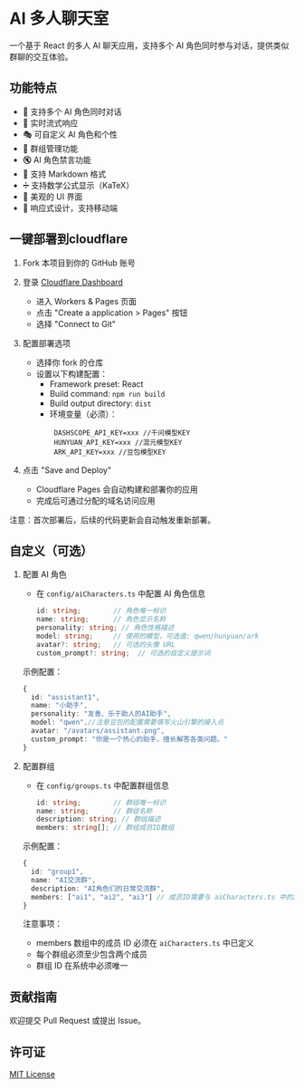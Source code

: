 # AI 多人聊天室

一个基于 React 的多人 AI 聊天应用，支持多个 AI 角色同时参与对话，提供类似群聊的交互体验。

## 功能特点

- 🤖 支持多个 AI 角色同时对话
- 💬 实时流式响应
- 🎭 可自定义 AI 角色和个性
- 👥 群组管理功能
- 🔇 AI 角色禁言功能
- 📝 支持 Markdown 格式
- ➗ 支持数学公式显示（KaTeX）
- 🎨 美观的 UI 界面
- 📱 响应式设计，支持移动端




## 一键部署到cloudflare

1. Fork 本项目到你的 GitHub 账号

2. 登录 [Cloudflare Dashboard](https://dash.cloudflare.com/)
   - 进入  Workers & Pages 页面
   - 点击 "Create a application > Pages" 按钮
   - 选择 "Connect to Git"

3. 配置部署选项
   - 选择你 fork 的仓库
   - 设置以下构建配置：
     - Framework preset: React
     - Build command: `npm run build`
     - Build output directory: `dist`
     - 环境变量（必须）：
       ```
        DASHSCOPE_API_KEY=xxx //千问模型KEY
        HUNYUAN_API_KEY=xxx //混元模型KEY
        ARK_API_KEY=xxx //豆包模型KEY
       ```

4. 点击 "Save and Deploy"
   - Cloudflare Pages 会自动构建和部署你的应用
   - 完成后可通过分配的域名访问应用

注意：首次部署后，后续的代码更新会自动触发重新部署。


## 自定义（可选）

1. 配置 AI 角色
   - 在 `config/aiCharacters.ts` 中配置 AI 角色信息
        ```typescript
        id: string;        // 角色唯一标识
        name: string;      // 角色显示名称
        personality: string; // 角色性格描述
        model: string;     // 使用的模型，可选值: qwen/hunyuan/ark
        avatar?: string;   // 可选的头像 URL
        custom_prompt?: string;  // 可选的自定义提示词
        ```
   
   示例配置：
   ```typescript
   {
     id: "assistant1",
     name: "小助手",
     personality: "友善、乐于助人的AI助手",
     model: "qwen",//注意豆包的配置需要填写火山引擎的接入点
     avatar: "/avatars/assistant.png",
     custom_prompt: "你是一个热心的助手，擅长解答各类问题。"
   }
   ```
2. 配置群组
   - 在 `config/groups.ts` 中配置群组信息
        ```typescript
        id: string;        // 群组唯一标识
        name: string;      // 群组名称
        description: string; // 群组描述
        members: string[]; // 群组成员ID数组
        ```
   
   示例配置：
   ```typescript
   {
     id: "group1",
     name: "AI交流群",
     description: "AI角色们的日常交流群",
     members: ["ai1", "ai2", "ai3"] // 成员ID需要与 aiCharacters.ts 中的id对应
   }
   ```

   注意事项：
   - members 数组中的成员 ID 必须在 `aiCharacters.ts` 中已定义
   - 每个群组必须至少包含两个成员
   - 群组 ID 在系统中必须唯一



## 贡献指南

欢迎提交 Pull Request 或提出 Issue。

## 许可证

[MIT License](LICENSE)
